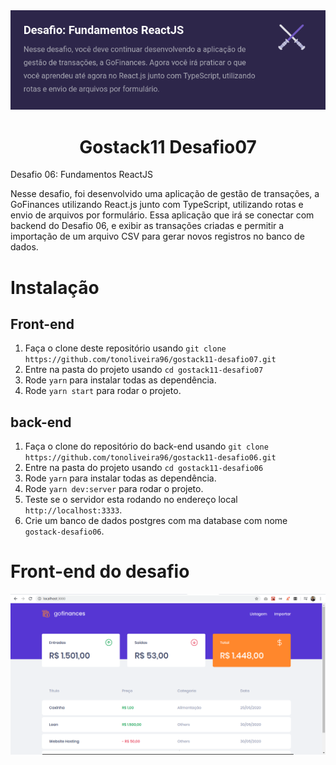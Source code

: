 <div align="center">
  <img src="https://raw.githubusercontent.com/tonoliveira96/gostack11-desafio07/master/assets/description-desafio-07.png"/>
</div>
 <h1 align="center">Gostack11 Desafio07</h1>

 <p>Desafio 06: Fundamentos ReactJS</p>
 Nesse desafio, foi desenvolvido uma aplicação de gestão de transações, a GoFinances utilizando React.js junto com TypeScript, utilizando rotas e envio de arquivos por formulário.  Essa aplicação que irá se conectar com backend do Desafio 06, e exibir as transações criadas e permitir a importação de um arquivo CSV para gerar novos registros no banco de dados.

# Instalação

## Front-end
1. Faça o clone deste repositório usando `git clone https://github.com/tonoliveira96/gostack11-desafio07.git`
2. Entre na pasta do projeto usando `cd gostack11-desafio07`
3. Rode `yarn` para instalar todas as dependência.
4. Rode `yarn start` para rodar o projeto.

## back-end

1. Faça o clone do repositório do back-end usando `git clone https://github.com/tonoliveira96/gostack11-desafio06.git`
2. Entre na pasta do projeto usando `cd gostack11-desafio06`
3. Rode `yarn` para instalar todas as dependência.
4. Rode `yarn dev:server` para rodar o projeto.
5. Teste se o servidor esta rodando no endereço local `http://localhost:3333`.
6. Crie um banco de dados postgres com ma database com nome `gostack-desafio06`.

# Front-end do desafio
<div align="center">
  <img src="https://raw.githubusercontent.com/tonoliveira96/gostack11-desafio07/master/assets/Captura-gofinance.png"/>
</div>
